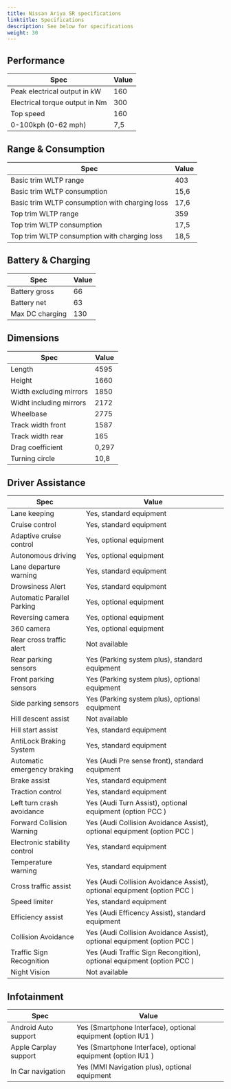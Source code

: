 ```yaml
---
title: Nissan Ariya SR specifications
linktitle: Specifications
description: See below for specifications
weight: 30
---
```


## Performance
|Spec|Value|
|----|-----|
|Peak electrical output in kW|160|
|Electrical torque output in Nm|300|
|Top speed|160|
|0-100kph (0-62 mph)|7,5|



## Range & Consumption
|Spec|Value|
|----|-----|
|Basic trim WLTP range|403|
|Basic trim WLTP consumption|15,6|
|Basic trim WLTP consumption with charging loss|17,6|
|Top trim WLTP range|359|
|Top trim WLTP consumption|17,5|
|Top trim WLTP consumption with charging loss|18,5|



## Battery & Charging
|Spec|Value|
|----|-----|
|Battery gross|66|
|Battery net|63|
|Max DC charging|130|



## Dimensions
|Spec|Value|
|----|-----|
|Length|4595|
|Height|1660|
|Width excluding mirrors|1850|
|Widht including mirrors|2172|
|Wheelbase|2775|
|Track width front|1587|
|Track width rear|165|
|Drag coefficient|0,297|
|Turning circle|10,8|

## Driver Assistance
|Spec|Value|
|----|-----|
|Lane keeping|Yes, standard equipment|
|Cruise control|Yes, standard equipment|
|Adaptive cruise control|Yes, optional equipment|
|Autonomous driving|Yes, optional equipment|
|Lane departure warning|Yes, standard equipment|
|Drowsiness Alert|Yes, standard equipment|
|Automatic Parallel Parking|Yes, optional equipment|
|Reversing camera|Yes, optional equipment|
|360 camera|Yes, optional equipment|
|Rear cross traffic alert|Not available|
|Rear parking sensors|Yes (Parking system plus), standard equipment|
|Front parking sensors|Yes (Parking system plus), optional equipment|
|Side parking sensors|Yes (Parking system plus), optional equipment|
|Hill descent assist|Not available|
|Hill start assist|Yes, standard equipment|
|AntiLock Braking System|Yes, standard equipment|
|Automatic emergency braking|Yes (Audi Pre sense front), standard equipment|
|Brake assist|Yes, standard equipment|
|Traction control|Yes, standard equipment|
|Left turn crash avoidance|Yes (Audi Turn Assist), optional equipment (option PCC )|
|Forward Collision Warning|Yes (Audi Collision Avoidance Assist), optional equipment (option PCC )|
|Electronic stability control|Yes, standard equipment|
|Temperature warning|Yes, standard equipment|
|Cross traffic assist|Yes (Audi Collision Avoidance Assist), optional equipment (option PCC )|
|Speed limiter|Yes, standard equipment|
|Efficiency assist|Yes (Audi Efficency Assist), standard equipment|
|Collision Avoidance|Yes (Audi Collision Avoidance Assist), optional equipment (option PCC )|
|Traffic Sign Recognition|Yes (Audi Traffic Sign Recongition), optional equipment (option PCC )|
|Night Vision|Not available|

## Infotainment
|Spec|Value|
|----|-----|
|Android Auto support|Yes (Smartphone Interface), optional equipment (option IU1 )|
|Apple Carplay support|Yes (Smartphone Interface), optional equipment (option IU1 )|
|In Car navigation|Yes (MMI Navigation plus), optional equipment|
